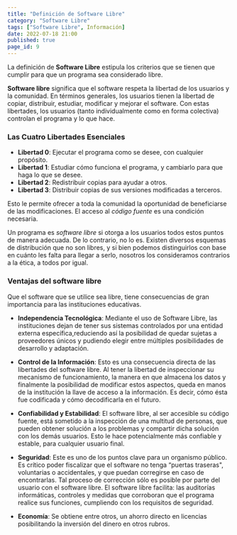 ```yaml
---
title: "Definición de Software Libre"
category: "Software Libre"
tags: ["Software Libre", Información]
date: 2022-07-18 21:00
published: true
page_id: 9
---
```


La definición de **Software Libre** estipula los criterios que se tienen que cumplir para que un programa sea considerado libre.

**Software libre** significa que el software respeta la libertad de los usuarios y la comunidad. En términos generales, los usuarios tienen la libertad de copiar, distribuir, estudiar, modificar y mejorar el software. Con estas libertades, los usuarios (tanto individualmente como en forma colectiva) controlan el programa y lo que hace.

### Las Cuatro Libertades Esenciales

* **Libertad 0**: Ejecutar el programa como se desee, con cualquier propósito.
* **Libertad 1**: Estudiar cómo funciona el programa, y cambiarlo para que haga lo que se desee.
* **Libertad 2**: Redistribuir copias para ayudar a otros.
* **Libertad 3**: Distribuir copias de sus versiones modificadas a terceros.

Esto le permite ofrecer a toda la comunidad la oportunidad de beneficiarse de las modificaciones. El acceso al *código fuente* es una condición necesaria.

Un programa es *software libre* si otorga a los usuarios todos estos puntos de manera adecuada. De lo contrario, no lo es. Existen diversos esquemas de distribución que no son libres, y si bien podemos distinguirlos con base en cuánto les falta para llegar a serlo, nosotros los consideramos contrarios a la ética, a todos por igual.

### Ventajas del software libre
Que el software que se utilice sea libre, tiene consecuencias de gran importancia para las instituciones educativas.

* **Independencia Tecnológica**: Mediante el uso de Software Libre, las instituciones dejan de tener sus sistemas controlados por una entidad externa específica,reduciendo así la posibilidad de quedar sujetas a proveedores únicos y pudiendo elegir entre múltiples posibilidades de desarrollo y adaptación.

* **Control de la Información**: Esto es una consecuencia directa de las libertades del software libre. Al tener la libertad de inspeccionar su mecanismo de funcionamiento, la manera en que almacena los datos y finalmente la posibilidad de modificar estos aspectos, queda en manos de la institución la llave de acceso a la información. Es decir, cómo ésta fue codificada y cómo decodificarla en el futuro.

* **Confiabilidad y Estabilidad**: El software libre, al ser accesible su código fuente, está sometido a la inspección de una multitud de personas, que pueden obtener solución a los problemas y compartir dicha solución con los demás usuarios. Esto le hace potencialmente más confiable y estable, para cualquier usuario final.

* **Seguridad**: Este es uno de los puntos clave para un organismo público. Es crítico poder fiscalizar que el software no tenga “puertas traseras", voluntarias o accidentales, y que puedan corregirse en caso de encontrarlas. Tal proceso de corrección sólo es posible por parte del usuario con el software libre. El software libre facilita: las auditorías informáticas, controles y medidas que corroboran que el programa realice sus funciones, cumpliendo con los requisitos de seguridad.

* **Economía**: Se obtiene entre otros, un ahorro directo en licencias posibilitando la inversión del dinero en otros rubros.
